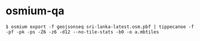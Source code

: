 # osmium-qa

```console
$ osmium export -f geojsonseq sri-lanka-latest.osm.pbf | tippecanoe -f -pf -pk -ps -Z6 -z6 -d12 --no-tile-stats -b0 -o a.mbtiles
```
